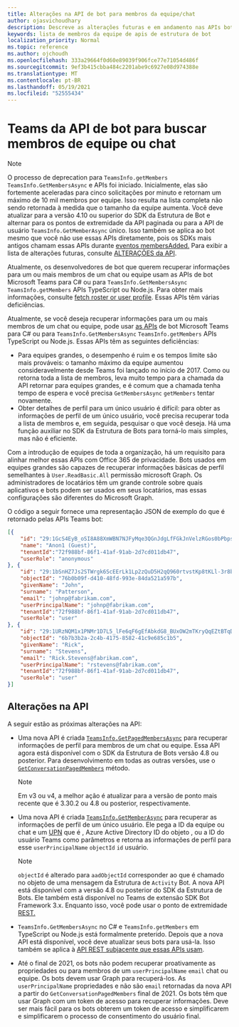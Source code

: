 ```yaml
---
title: Alterações na API de bot para membros da equipe/chat
author: ojasvichoudhary
description: Descreve as alterações futuras e em andamento nas APIs bot usadas para recuperar membros de equipes e chats
keywords: lista de membros da equipe de apis de estrutura de bot
localization_priority: Normal
ms.topic: reference
ms.author: ojchoudh
ms.openlocfilehash: 333a29664f0d60e89039f906fce77e71054d486f
ms.sourcegitcommit: 9ef3b415cbba484c2201abe9c6927e08d974388e
ms.translationtype: MT
ms.contentlocale: pt-BR
ms.lasthandoff: 05/19/2021
ms.locfileid: "52555434"
---
```

# <a name="teams-bot-api-changes-to-fetch-team-or-chat-members"></a>Teams da API de bot para buscar membros de equipe ou chat

>[!NOTE]
> O processo de deprecation para `TeamsInfo.getMembers` `TeamsInfo.GetMembersAsync` e APIs foi iniciado. Inicialmente, elas são fortemente aceleradas para cinco solicitações por minuto e retornam um máximo de 10 mil membros por equipe. Isso resulta na lista completa não sendo retornada à medida que o tamanho da equipe aumenta.
> Você deve atualizar para a versão 4.10 ou superior do SDK da Estrutura de Bot e alternar para os pontos de extremidade da API paginada ou para a API de usuário `TeamsInfo.GetMemberAsync` único. Isso também se aplica ao bot mesmo que você não use essas APIs diretamente, pois os SDKs mais antigos chamam essas APIs durante [eventos membersAdded.](../bots/how-to/conversations/subscribe-to-conversation-events.md#team-members-added) Para exibir a lista de alterações futuras, consulte [ALTERAÇÕES da API](team-chat-member-api-changes.md#api-changes). 

Atualmente, os desenvolvedores de bot que querem recuperar informações para um ou mais membros de um chat ou equipe usam as APIs de bot Microsoft Teams para C# ou para `TeamsInfo.GetMembersAsync` `TeamsInfo.getMembers` APIs TypeScript ou Node.js. Para obter mais informações, consulte [fetch roster or user profile](../bots/how-to/get-teams-context.md#fetch-the-roster-or-user-profile). Essas APIs têm várias deficiências.

Atualmente, se você deseja recuperar informações para um ou mais membros de um chat ou equipe, pode usar [as APIs](/microsoftteams/platform/bots/how-to/get-teams-context?tabs=dotnet#fetch-the-roster-or-user-profile) de bot Microsoft Teams para C# ou para `TeamsInfo.GetMembersAsync` `TeamsInfo.getMembers` APIs TypeScript ou Node.js. Essas APIs têm as seguintes deficiências:

* Para equipes grandes, o desempenho é ruim e os tempos limite são mais prováveis: o tamanho máximo da equipe aumentou consideravelmente desde Teams foi lançado no início de 2017. Como ou retorna toda a lista de membros, leva muito tempo para a chamada da API retornar para equipes grandes, e é comum que a chamada tenha tempo de espera e você precisa `GetMembersAsync` `getMembers` tentar novamente.
* Obter detalhes de perfil para um único usuário é difícil: para obter as informações de perfil de um único usuário, você precisa recuperar toda a lista de membros e, em seguida, pesquisar o que você deseja. Há uma função auxiliar no SDK da Estrutura de Bots para torná-lo mais simples, mas não é eficiente.

Com a introdução de equipes de toda a organização, há um requisito para alinhar melhor essas APIs com Office 365 de privacidade. Bots usados em equipes grandes são capazes de recuperar informações básicas de perfil semelhantes à `User.ReadBasic.All` permissão microsoft Graph. Os administradores de locatários têm um grande controle sobre quais aplicativos e bots podem ser usados em seus locatários, mas essas configurações são diferentes do Microsoft Graph.

O código a seguir fornece uma representação JSON de exemplo do que é retornado pelas APIs Teams bot:

```json
[{
    "id": "29:1GcS4EyB_oSI8A88XmWBN7NJFyMqe3QGnJdgLfFGkJnVelzRGos0bPbpsfJjcbAD22bmKc4GMbrY2g4JDrrA8vM06X1-cHHle4zOE6U4ttcc",
    "name": "Anon1 (Guest)",
    "tenantId":"72f988bf-86f1-41af-91ab-2d7cd011db47",
    "userRole": "anonymous"
}, {
    "id": "29:1bSnHZ7Js2STWrgk6ScEErLk1Lp2zQuD5H2qQ960rtvstKp8tKLl-3r8b6DoW0QxZimuTxk_kupZ1DBMpvIQQUAZL-PNj0EORDvRZXy8kvWk",
    "objectId": "76b0b09f-d410-48fd-993e-84da521a597b",
    "givenName": "John",
    "surname": "Patterson",
    "email": "johnp@fabrikam.com",
    "userPrincipalName": "johnp@fabrikam.com",
    "tenantId":"72f988bf-86f1-41af-91ab-2d7cd011db47",
    "userRole": "user"
}, {
    "id": "29:1URzNQM1x1PNMr1D7L5_lFe6qF6gEfAbkdG8_BUxOW2mTKryQqEZtBTqDt10-MghkzjYDuUj4KG6nvg5lFAyjOLiGJ4jzhb99WrnI7XKriCs",
    "objectId": "6b7b3b2a-2c4b-4175-8582-41c9e685c1b5",
    "givenName": "Rick",
    "surname": "Stevens",
    "email": "Rick.Stevens@fabrikam.com",
    "userPrincipalName": "rstevens@fabrikam.com",
    "tenantId":"72f988bf-86f1-41af-91ab-2d7cd011db47",
    "userRole": "user"
}]
```

## <a name="api-changes"></a>Alterações na API

A seguir estão as próximas alterações na API:

* Uma nova API é criada [`TeamsInfo.GetPagedMembersAsync`](/microsoftteams/platform/bots/how-to/get-teams-context?tabs=dotnet#fetch-the-roster-or-user-profile) para recuperar informações de perfil para membros de um chat ou equipe. Essa API agora está disponível com o SDK da Estrutura de Bots versão 4.8 ou posterior. Para desenvolvimento em todas as outras versões, use o [`GetConversationPagedMembers`](/dotnet/api/microsoft.bot.connector.conversationsextensions.getconversationpagedmembersasync?view=botbuilder-dotnet-stable&preserve-view=true) método.

    > [!NOTE]
    > Em v3 ou v4, a melhor ação é atualizar para a versão de ponto mais recente que é 3.30.2 ou 4.8 ou posterior, respectivamente.

* Uma nova API é criada [`TeamsInfo.GetMemberAsync`](/microsoftteams/platform/bots/how-to/get-teams-context?tabs=dotnet#get-single-member-details) para recuperar as informações de perfil de um único usuário. Ele pega a ID da equipe ou chat e um [UPN](/windows/win32/ad/naming-properties#userprincipalname) que é , Azure Active Directory ID do objeto , ou a ID do usuário Teams como parâmetros e retorna as informações de perfil para esse `userPrincipalName` `objectId` `id` usuário.

    > [!NOTE]
    > `objectId` é alterado para `aadObjectId` corresponder ao que é chamado no objeto de uma mensagem da Estrutura de `Activity` Bot. A nova API está disponível com a versão 4.8 ou posterior do SDK da Estrutura de Bots. Ele também está disponível no Teams de extensão SDK Bot Framework 3.x. Enquanto isso, você pode usar o ponto de extremidade [REST.](/microsoftteams/platform/bots/how-to/get-teams-context?tabs=json#get-single-member-details)

* `TeamsInfo.GetMembersAsync` no C# e `TeamsInfo.getMembers` em TypeScript ou Node.js está formalmente preterido. Depois que a nova API está disponível, você deve atualizar seus bots para usá-la. Isso também se aplica à [API REST subjacente que essas APIs usam](/microsoftteams/platform/bots/how-to/get-teams-context?tabs=json#tabpanel_CeZOj-G++Q_json).
* Até o final de 2021, os bots não podem recuperar proativamente as propriedades ou para membros de um `userPrincipalName` `email` chat ou equipe. Os bots devem usar Graph para recuperá-los. As `userPrincipalName` propriedades e não são `email` retornadas da nova API a partir do `GetConversationPagedMembers` final de 2021. Os bots têm que usar Graph com um token de acesso para recuperar informações. Deve ser mais fácil para os bots obterem um token de acesso e simplificarem e simplificarem o processo de consentimento do usuário final.
